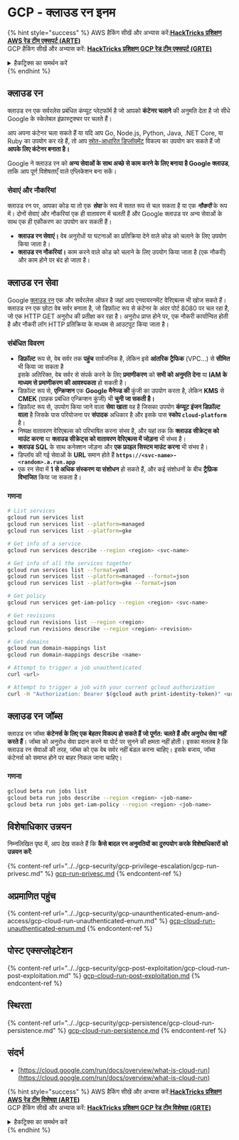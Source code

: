 # GCP - क्लाउड रन इनम

{% hint style="success" %}
AWS हैकिंग सीखें और अभ्यास करें:<img src="/.gitbook/assets/image.png" alt="" data-size="line">[**HackTricks प्रशिक्षण AWS रेड टीम एक्सपर्ट (ARTE)**](https://training.hacktricks.xyz/courses/arte)<img src="/.gitbook/assets/image.png" alt="" data-size="line">\
GCP हैकिंग सीखें और अभ्यास करें: <img src="/.gitbook/assets/image (2).png" alt="" data-size="line">[**HackTricks प्रशिक्षण GCP रेड टीम एक्सपर्ट (GRTE)**<img src="/.gitbook/assets/image (2).png" alt="" data-size="line">](https://training.hacktricks.xyz/courses/grte)

<details>

<summary>हैकट्रिक्स का समर्थन करें</summary>

* [**सदस्यता योजनाएं**](https://github.com/sponsors/carlospolop) की जाँच करें!
* **शामिल हों** 💬 [**डिस्कॉर्ड समूह**](https://discord.gg/hRep4RUj7f) या [**टेलीग्राम समूह**](https://t.me/peass) और **ट्विटर** 🐦 [**@hacktricks\_live**](https://twitter.com/hacktricks\_live)** पर हमें **फॉलो** करें।
* **हैकिंग ट्रिक्स साझा करें, PRs सबमिट करके** [**HackTricks**](https://github.com/carlospolop/hacktricks) और [**HackTricks Cloud**](https://github.com/carlospolop/hacktricks-cloud) github रेपो में।

</details>
{% endhint %}

## क्लाउड रन <a href="#reviewing-cloud-run-configurations" id="reviewing-cloud-run-configurations"></a>

क्लाउड रन एक सर्वरलेस प्रबंधित कंप्यूट प्लेटफॉर्म है जो आपको **कंटेनर चलाने** की अनुमति देता है जो सीधे Google के स्केलेबल इंफ्रास्ट्रक्चर पर चलते हैं।

आप अपना कंटेनर चला सकते हैं या यदि आप Go, Node.js, Python, Java, .NET Core, या Ruby का उपयोग कर रहे हैं, तो आप [स्रोत-आधारित डिप्लॉयमेंट](https://cloud.google.com/run/docs/deploying-source-code) विकल्प का उपयोग कर सकते हैं जो **आपके लिए कंटेनर बनाता है।**

Google ने क्लाउड रन को **अन्य सेवाओं के साथ अच्छे से काम करने के लिए बनाया है Google क्लाउड**, ताकि आप पूर्ण विशेषताएँ वाले एप्लिकेशन बना सकें।

### सेवाएं और नौकरियां <a href="#services-and-jobs" id="services-and-jobs"></a>

क्लाउड रन पर, आपका कोड या तो एक _**सेवा**_ के रूप में सतत रूप से चल सकता है या एक _**नौकरी**_ के रूप में। दोनों सेवाएं और नौकरियां एक ही वातावरण में चलती हैं और Google क्लाउड पर अन्य सेवाओं के साथ एक ही एकीकरण का उपयोग कर सकती हैं।

* **क्लाउड रन सेवाएं।** वेब अनुरोधों या घटनाओं का प्रतिक्रिया देने वाले कोड को चलाने के लिए उपयोग किया जाता है।
* **क्लाउड रन नौकरियां।** काम करने वाले कोड को चलाने के लिए उपयोग किया जाता है (एक नौकरी) और काम होने पर बंद हो जाता है।

## क्लाउड रन सेवा

Google [क्लाउड रन](https://cloud.google.com/run) एक और सर्वरलेस ऑफर है जहां आप एनवायरनमेंट वेरिएबल्स भी खोज सकते हैं। क्लाउड रन एक छोटा वेब सर्वर बनाता है, जो डिफ़ॉल्ट रूप से कंटेनर के अंदर पोर्ट 8080 पर चल रहा है, जो एक HTTP GET अनुरोध की प्रतीक्षा कर रहा है। अनुरोध प्राप्त होने पर, एक नौकरी कार्यान्वित होती है और नौकरी लॉग HTTP प्रतिक्रिया के माध्यम से आउटपुट किया जाता है।

### संबंधित विवरण

* **डिफ़ॉल्ट** रूप से, वेब सर्वर तक **पहुंच** सार्वजनिक है, लेकिन इसे **आंतरिक ट्रैफिक** (VPC...) से **सीमित** भी किया जा सकता है\
इसके अतिरिक्त, वेब सर्वर से संपर्क करने के लिए **प्रमाणीकरण** को **सभी को अनुमति देना** या **IAM के माध्यम से प्रमाणीकरण की आवश्यकता** हो सकती है।
* डिफ़ॉल्ट रूप से, **एन्क्रिप्शन** एक **Google मैनेज्ड की** कुंजी का उपयोग करता है, लेकिन **KMS** से **CMEK** (ग्राहक प्रबंधित एन्क्रिप्शन कुंजी) भी **चुनी जा सकती है।**
* डिफ़ॉल्ट रूप से, उपयोग किया जाने वाला **सेवा खाता** वह है जिसका उपयोग **कंप्यूट इंजन डिफ़ॉल्ट वाला** है जिसके पास परियोजना पर **संपादक** अधिकार है और इसके पास **स्कोप `cloud-platform`** है।
* निष्पक्ष वातावरण वेरिएबल्स को परिभाषित करना संभव है, और यहां तक कि **क्लाउड सीक्रेट्स को माउंट करना** या **क्लाउड सीक्रेट्स को वातावरण वेरिएबल्स में जोड़ना** भी संभव है।
* **क्लाउड SQL** के साथ कनेक्शन जोड़ना और **एक फ़ाइल सिस्टम माउंट करना** भी संभव है।
* डिप्लॉय की गई सेवाओं के **URL** समान होते हैं **`https://<svc-name>-<random>.a.run.app`**
* एक रन सेवा में **1 से अधिक संस्करण या संशोधन** हो सकते हैं, और कई संशोधनों के बीच **ट्रैफ़िक विभाजित** किया जा सकता है।

### गणना
```bash
# List services
gcloud run services list
gcloud run services list --platform=managed
gcloud run services list --platform=gke

# Get info of a service
gcloud run services describe --region <region> <svc-name>

# Get info of all the services together
gcloud run services list --format=yaml
gcloud run services list --platform=managed --format=json
gcloud run services list --platform=gke --format=json

# Get policy
gcloud run services get-iam-policy --region <region> <svc-name>

# Get revisions
gcloud run revisions list --region <region>
gcloud run revisions describe --region <region> <revision>

# Get domains
gcloud run domain-mappings list
gcloud run domain-mappings describe <name>

# Attempt to trigger a job unauthenticated
curl <url>

# Attempt to trigger a job with your current gcloud authorization
curl -H "Authorization: Bearer $(gcloud auth print-identity-token)" <url>
```
## क्लाउड रन जॉब्स

क्लाउड रन जॉब्स **कंटेनर्स के लिए एक बेहतर विकल्प हो सकते हैं जो पूर्णत: चलते हैं और अनुरोध सेवा नहीं करते हैं**। जॉब्स को अनुरोध सेवा प्रदान करने या पोर्ट पर सुनने की क्षमता नहीं होती। इसका मतलब है कि क्लाउड रन सेवाओं की तरह, जॉब्स को एक वेब सर्वर नहीं बंडल करना चाहिए। इसके बजाय, जॉब्स कंटेनर्स को समाप्त होने पर बाहर निकल जाना चाहिए।

### गणना
```bash
gcloud beta run jobs list
gcloud beta run jobs describe --region <region> <job-name>
gcloud beta run jobs get-iam-policy --region <region> <job-name>
```
## विशेषाधिकार उन्नयन

निम्नलिखित पृष्ठ में, आप देख सकते हैं कि **कैसे बादल रन अनुमतियों का दुरुपयोग करके विशेषाधिकारों को उन्नयन करें**:

{% content-ref url="../../gcp-security/gcp-privilege-escalation/gcp-run-privesc.md" %}
[gcp-run-privesc.md](../../gcp-security/gcp-privilege-escalation/gcp-run-privesc.md)
{% endcontent-ref %}

## अप्रमाणित पहुंच

{% content-ref url="../../gcp-security/gcp-unaunthenticated-enum-and-access/gcp-cloud-run-unauthenticated-enum.md" %}
[gcp-cloud-run-unauthenticated-enum.md](../../gcp-security/gcp-unaunthenticated-enum-and-access/gcp-cloud-run-unauthenticated-enum.md)
{% endcontent-ref %}

## पोस्ट एक्सप्लोइटेशन

{% content-ref url="../../gcp-security/gcp-post-exploitation/gcp-cloud-run-post-exploitation.md" %}
[gcp-cloud-run-post-exploitation.md](../../gcp-security/gcp-post-exploitation/gcp-cloud-run-post-exploitation.md)
{% endcontent-ref %}

## स्थिरता

{% content-ref url="../../gcp-security/gcp-persistence/gcp-cloud-run-persistence.md" %}
[gcp-cloud-run-persistence.md](../../gcp-security/gcp-persistence/gcp-cloud-run-persistence.md)
{% endcontent-ref %}

## संदर्भ

* [https://cloud.google.com/run/docs/overview/what-is-cloud-run](https://cloud.google.com/run/docs/overview/what-is-cloud-run)

{% hint style="success" %}
AWS हैकिंग सीखें और अभ्यास करें:<img src="/.gitbook/assets/image.png" alt="" data-size="line">[**HackTricks प्रशिक्षण AWS रेड टीम विशेषज्ञ (ARTE)**](https://training.hacktricks.xyz/courses/arte)<img src="/.gitbook/assets/image.png" alt="" data-size="line">\
GCP हैकिंग सीखें और अभ्यास करें: <img src="/.gitbook/assets/image (2).png" alt="" data-size="line">[**HackTricks प्रशिक्षण GCP रेड टीम विशेषज्ञ (GRTE)**<img src="/.gitbook/assets/image (2).png" alt="" data-size="line">](https://training.hacktricks.xyz/courses/grte)

<details>

<summary>हैकट्रिक्स का समर्थन करें</summary>

* [**सदस्यता योजनाएं**](https://github.com/sponsors/carlospolop) की जांच करें!
* **शामिल हों** 💬 [**डिस्कॉर्ड समूह**](https://discord.gg/hRep4RUj7f) या [**टेलीग्राम समूह**](https://t.me/peass) और **ट्विटर** 🐦 पर हमें **फॉलो** करें **@hacktricks\_live**](https://twitter.com/hacktricks\_live)**.**
* **हैकिंग ट्रिक्स साझा करें** [**HackTricks**](https://github.com/carlospolop/hacktricks) और [**HackTricks Cloud**](https://github.com/carlospolop/hacktricks-cloud) github रेपो में PR जमा करके।

</details>
{% endhint %}
